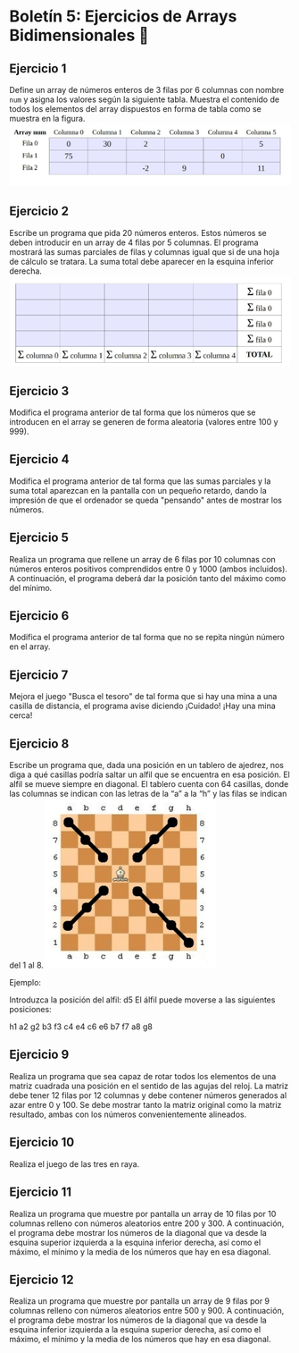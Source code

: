 # Boletín 5: Ejercicios de Arrays Bidimensionales 🧩

## Ejercicio 1
Define un array de números enteros de 3 filas por 6 columnas con nombre `num` y asigna los valores según la siguiente tabla. Muestra el contenido de todos los elementos del array dispuestos en forma de tabla como se muestra en la figura.
![img_4.png](img_4.png)

## Ejercicio 2
Escribe un programa que pida 20 números enteros. Estos números se deben introducir en un array de 4 filas por 5 columnas. El programa mostrará las sumas parciales de filas y columnas igual que si de una hoja de cálculo se tratara. La suma total debe aparecer en la esquina inferior derecha.
![img_5.png](img_5.png)

## Ejercicio 3
Modifica el programa anterior de tal forma que los números que se introducen en el array se generen de forma aleatoria (valores entre 100 y 999).

## Ejercicio 4
Modifica el programa anterior de tal forma que las sumas parciales y la suma total aparezcan en la pantalla con un pequeño retardo, dando la impresión de que el ordenador se queda "pensando" antes de mostrar los números.

## Ejercicio 5
Realiza un programa que rellene un array de 6 filas por 10 columnas con números enteros positivos comprendidos entre 0 y 1000 (ambos incluidos). A continuación, el programa deberá dar la posición tanto del máximo como del mínimo.

## Ejercicio 6
Modifica el programa anterior de tal forma que no se repita ningún número en el array.

## Ejercicio 7
Mejora el juego "Busca el tesoro" de tal forma que si hay una mina a una casilla de distancia, el programa avise diciendo ¡Cuidado! ¡Hay una mina cerca!

## Ejercicio 8
Escribe un programa que, dada una posición en un tablero de ajedrez, nos diga a qué casillas podría saltar un alfil que se encuentra en esa posición. El alfil se mueve siempre en diagonal. El tablero cuenta con 64 casillas, donde las columnas se indican con las letras de la “a” a la “h” y las filas se indican del 1 al 8.
![img_6.png](img_6.png)

Ejemplo:

Introduzca la posición del alfil: d5
El álfil puede moverse a las siguientes posiciones:

h1 a2 g2 b3 f3 c4 e4 c6 e6 b7 f7 a8 g8
## Ejercicio 9
Realiza un programa que sea capaz de rotar todos los elementos de una matriz cuadrada una posición en el sentido de las agujas del reloj. La matriz debe tener 12 filas por 12 columnas y debe contener números generados al azar entre 0 y 100. Se debe mostrar tanto la matriz original como la matriz resultado, ambas con los números convenientemente alineados.

## Ejercicio 10
Realiza el juego de las tres en raya.

## Ejercicio 11
Realiza un programa que muestre por pantalla un array de 10 filas por 10
columnas relleno con números aleatorios entre 200 y 300. A continuación, el
programa debe mostrar los números de la diagonal que va desde la esquina
superior izquierda a la esquina inferior derecha, así como el máximo, el mínimo
y la media de los números que hay en esa diagonal.

## Ejercicio 12
Realiza un programa que muestre por pantalla un array de 9 filas por 9
columnas relleno con números aleatorios entre 500 y 900. A continuación, el
programa debe mostrar los números de la diagonal que va desde la esquina
inferior izquierda a la esquina superior derecha, así como el máximo, el mínimo
y la media de los números que hay en esa diagonal.

